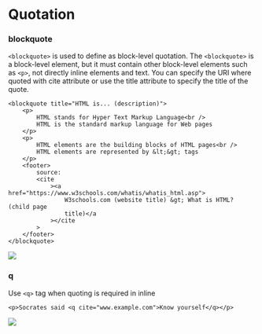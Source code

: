 # Quotation

### blockquote

`<blockquote>` is used to define as block-level quotation. The `<blockquote>` is a block-level element, but it must contain other block-level elements such as `<p>`, not directly inline elements and text. You can specify the URI where quoted with cite attribute or use the title attribute to specify the title of the quote.

```markup
<blockquote title="HTML is... (description)">
    <p>
        HTML stands for Hyper Text Markup Language<br />
        HTML is the standard markup language for Web pages
    </p>
    <p>
        HTML elements are the building blocks of HTML pages<br />
        HTML elements are represented by &lt;&gt; tags
    </p>
    <footer>
        source:
        <cite
            ><a href="https://www.w3schools.com/whatis/whatis_html.asp">
                W3schools.com (website title) &gt; What is HTML? (child page
                title)</a
            ></cite
        >
    </footer>
</blockquote>
```

![](https://i.postimg.cc/CLsQhLW6/blockquote.png)

### q

Use `<q>` tag when quoting is required in inline

```markup
<p>Socrates said <q cite="www.example.com">Know yourself</q></p>
```

![](https://i.postimg.cc/vHb0Nwc7/q.png)


